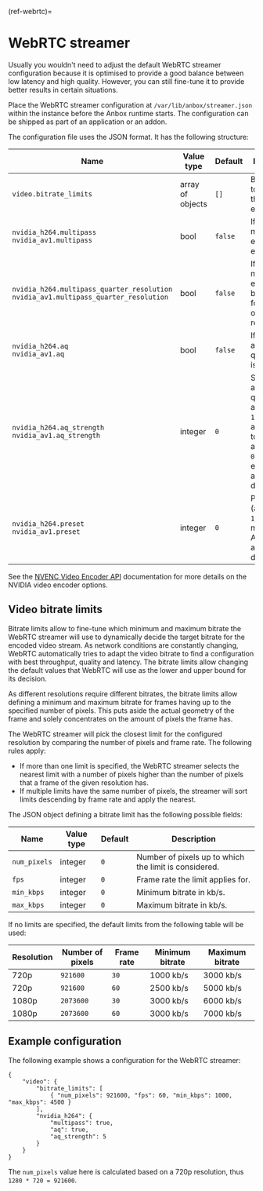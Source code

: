 (ref-webrtc)=
# WebRTC streamer

Usually you wouldn't need to adjust the default WebRTC streamer configuration because it is optimised to provide a good balance between low latency and high quality. However, you can still fine-tune it to provide better results in certain situations.

Place the WebRTC streamer configuration at `/var/lib/anbox/streamer.json` within the instance before the Anbox runtime starts. The configuration can be shipped as part of an application or an addon.

The configuration file uses the JSON format. It has the following structure:

| Name | Value type | Default | Description |
|------|------------|---------|-------------|
| `video.bitrate_limits` | array of objects | `[]` | Bitrate limits to apply to the video encoder. |
| `nvidia_h264.multipass`<br>`nvidia_av1.multipass` | bool | `false` | If set to true, multi-pass encoding is enabled. |
| `nvidia_h264.multipass_quarter_resolution`<br>`nvidia_av1.multipass_quarter_resolution` | bool | `false` | If set to true, multi-pass encoding will be run only for a quarter of a frame's resolution. |
| `nvidia_h264.aq`<br>`nvidia_av1.aq` | bool | `false` | If set to true, adaptive quantisation is enabled. |
| `nvidia_h264.aq_strength`<br>`nvidia_av1.aq_strength` | integer | `0` | Strength of adaptive quantisation: a value from `1` (least aggressive) to `15` (most aggressive). `0` means the encoder will automatically decide. |
| `nvidia_h264.preset`<br>`nvidia_av1.preset` | integer | `0` | Preset to use (a value from `1` to `7`). `0` means Anbox will automatically decide. |

See the [NVENC Video Encoder API](https://docs.nvidia.com/video-technologies/video-codec-sdk/11.0/nvenc-video-encoder-api-prog-guide/) documentation for more details on the NVIDIA video encoder options.

## Video bitrate limits

Bitrate limits allow to fine-tune which minimum and maximum bitrate the WebRTC streamer will use to dynamically decide the target bitrate for the encoded video stream. As network conditions are constantly changing, WebRTC automatically tries to adapt the video bitrate to find a configuration with best throughput, quality and latency. The bitrate limits allow changing the default values that WebRTC will use as the lower and upper bound for its decision.

As different resolutions require different bitrates, the bitrate limits allow defining a minimum and maximum bitrate for frames having up to the specified number of pixels. This puts aside the actual geometry of the frame and solely concentrates on the amount of pixels the frame has.

The WebRTC streamer will pick the closest limit for the configured resolution by comparing the number of pixels and frame rate. The following rules apply:

* If more than one limit is specified, the WebRTC streamer selects the nearest limit with a number of pixels higher than the number of pixels that a frame of the given resolution has.
* If multiple limits have the same number of pixels, the streamer will sort limits descending by frame rate and apply the nearest.

The JSON object defining a bitrate limit has the following possible fields:

| Name | Value type | Default | Description |
|------|------------|---------|-------------|
| `num_pixels` | integer | `0` | Number of pixels up to which the limit is considered. |
| `fps` | integer | `0` | Frame rate the limit applies for. |
| `min_kbps` | integer | `0` | Minimum bitrate in kb/s. |
| `max_kbps` | integer | `0` | Maximum bitrate in kb/s. |

If no limits are specified, the default limits from the following table will be used:

| Resolution | Number of pixels | Frame rate | Minimum bitrate | Maximum bitrate |
|------------|------------------|------------|-----------------|-----------------|
| 720p       | `921600`         | `30`       | 1000 kb/s       | 3000 kb/s       |
| 720p       | `921600`         | `60`       | 2500 kb/s       | 5000 kb/s       |
| 1080p      | `2073600`        | `30`       | 3000 kb/s       | 6000 kb/s       |
| 1080p      | `2073600`        | `60`       | 3000 kb/s       | 7000 kb/s       |

## Example configuration

The following example shows a configuration for the WebRTC streamer:

    {
        "video": {
            "bitrate_limits": [
                { "num_pixels": 921600, "fps": 60, "min_kbps": 1000, "max_kbps": 4500 }
            ],
            "nvidia_h264": {
                "multipass": true,
                "aq": true,
                "aq_strength": 5
            }
        }
    }

The `num_pixels` value here is calculated based on a 720p resolution, thus `1280 * 720 = 921600`.
